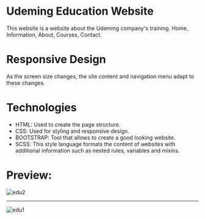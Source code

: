 # Udeming Education Website
This website is a website about the Udeming company's training. Home, Information, About, Courses, Contact.

# Responsive Design
As the screen size changes, the site content and navigation menu adapt to these changes.

# Technologies
<ul>
	<li>HTML: Used to create the page structure. </li>
	<li>CSS: Used for styling and responsive design.</li>
  <li>BOOTSTRAP: Tool that allows to create a good looking website.</li>
   <li>SCSS: This style language formats the content of websites with additional information such as nested rules, variables and mixins.</li>
</ul>

# Preview:
![edu2](https://github.com/user-attachments/assets/771bf3b9-7a06-4683-b9cb-ec5da2352127)

-----------------------

![edu1](https://github.com/user-attachments/assets/6087ddb2-32b2-4491-b9af-dd718c9a175c)
